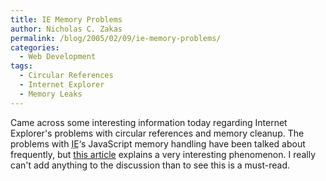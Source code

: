 ```yaml
---
title: IE Memory Problems
author: Nicholas C. Zakas
permalink: /blog/2005/02/09/ie-memory-problems/
categories:
  - Web Development
tags:
  - Circular References
  - Internet Explorer
  - Memory Leaks
---
```

Came across some interesting information today regarding Internet Explorer's problems with circular references and memory cleanup. The problems with <acronym title="Internet Explorer">IE</acronym>&#8216;s JavaScript memory handling have been talked about frequently, but <a title="IE: where's my memory?" rel="external" href="http://www.bazon.net/mishoo/articles.epl?art_id=824">this article</a> explains a very interesting phenomenon. I really can't add anything to the discussion than to see this is a must-read.
